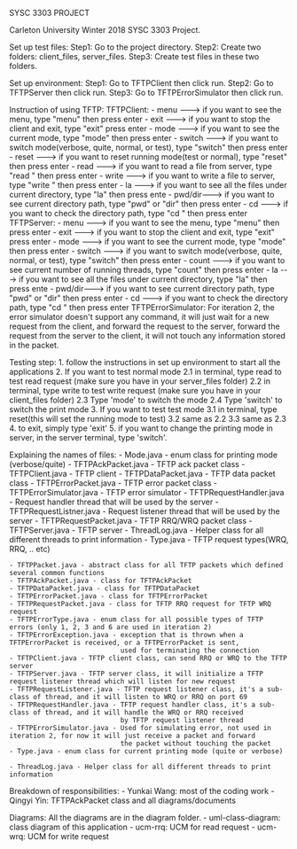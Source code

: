 SYSC 3303 PROJECT

Carleton University Winter 2018 SYSC 3303 Project.

Set up test files:
	Step1: Go to the project directory.
	Step2: Create two folders: client_files, server_files.
	Step3: Create test files in these two folders.

Set up environment:
	Step1: Go to TFTPClient then click run.
	Step2: Go to TFTPServer then click run.
	Step3: Go to TFTPErrorSimulator then click run.

Instruction of using TFTP:
	TFTPClient:
		- menu   ---> if you want to see the menu, type "menu" then press enter
		- exit   ---> if you want to stop the client and exit, type "exit" press enter
		- mode   ---> if you want to see the current mode, type "mode" then press enter
		- switch ---> if you want to switch mode(verbose, quite, normal, or test), type "switch" then press enter
		- reset  ---> if you want to reset running mode(test or normal), type "reset" then press enter
		- read   ---> if you want to read a file from server, type "read <filename>" then press enter
		- write  ---> if you want to write a file to server, type "write <filename>" then press enter
                - la     ---> if you want to see all the files under current directory, type "la" then press ente
		- pwd/dir---> if you want to see current directory path, type "pwd" or "dir" then press enter
		- cd     ---> if you want to check the directory path, type "cd <path>" then press enter
	TFTPServer:
		- menu   ---> if you want to see the menu, type "menu" then press enter
		- exit   ---> if you want to stop the client and exit, type "exit" press enter
		- mode   ---> if you want to see the current mode, type "mode" then press enter
		- switch ---> if you want to switch mode(verbose, quite, normal, or test), type "switch" then press enter
		- count  ---> if you want to see current number of running threads, type "count" then press enter
		- la     ---> if you want to see all the files under current directory, type "la" then press ente
		- pwd/dir---> if you want to see current directory path, type "pwd" or "dir" then press enter
		- cd     ---> if you want to check the directory path, type "cd <path>" then press enter 
	TFTPErrorSimulator:
		For iteration 2, the error simulator doesn't support any command, it will just wait for a new request from
		the client, and forward the request to the server, forward the request from the server to the client, it will
		not touch any information stored in the packet.
		
Testing step:
	1. follow the instructions in set up environment to start all the applications
	2. If you want to test normal mode
		2.1 in terminal, type read <filename> to test read request (make sure you have
		<filename> in your server_files folder)
		2.2 in terminal, type write <filename> to test write request (make sure you have
		<filename> in your client_files folder)
		2.3 Type 'mode' to switch the mode
		2.4 Type 'switch' to switch the print mode
	3. If you want to test test mode
		3.1 in terminal, type reset(this will set the running mode to test)
		3.2 same as 2.2
		3.3 same as 2.3
	4. to exit, simply type 'exit'
	5. if you want to change the printing mode in server, in the server terminal, type 'switch'.
	
Explaining the names of files:
	 - Mode.java - enum class for printing mode (verbose/quite)
	 - TFTPAckPacket.java - TFTP ack packet class
	 - TFTPClient.java - TFTP client
	 - TFTPDataPacket.java - TFTP data packet class
	 - TFTPErrorPacket.java - TFTP error packet class
	 - TFTPErrorSimulator.java - TFTP error simulator
	 - TFTPRequestHandler.java - Request handler thread that will be used by the server
	 - TFTPRequestListner.java - Request listener thread that will be used by the server
	 - TFTPRequestPacket.java - TFTP RRQ/WRQ packet class
	 - TFTPServer.java - TFTP server
	 - ThreadLog.java - Helper class for all different threads to print information
	 - Type.java - TFTP request types(WRQ, RRQ, .. etc)
 

	- TFTPPacket.java - abstract class for all TFTP packets which defined several common functions
	- TFTPAckPacket.java - class for TFTPAckPacket
	- TFTPDataPacket.java - class for TFTPDataPacket
	- TFTPErrorPacket.java - class for TFTPErrorPacket
	- TFTPRequestPacket.java - class for TFTP RRQ request for TFTP WRQ request
	- TFTPErrorType.java - enum class for all possible types of TFTP errors (only 1, 2, 3 and 6 are used in iteration 2)
	- TFTPErrorException.java - exception that is thrown when a TFTPErrorPacket is received, or a TFTPErrorPacket is sent,
	                            used for terminating the connection
	- TFTPClient.java - TFTP client class, can send RRQ or WRQ to the TFTP server
	- TFTPServer.java - TFTP server class, it will initialize a TFTP request listener thread which will listen for new request
	- TFTPRequestListener.java - TFTP request listener class, it's a sub-class of thread, and it will listen to WRQ or RRQ on port 69
	- TFTPRequestHandler.java - TFTP request handler class, it's a sub-class of thread, and it will handle the WRQ or RRQ received
	                            by TFTP request listener thread
	- TFTPErrorSimulator.java - Used for simulating error, not used in iteration 2, for now it will just receive a packet and forward
	                            the packet without touching the packet
	- Type.java - enum class for current printing mode (quite or verbose)

	- ThreadLog.java - Helper class for all different threads to print information

 Breakdown of responsibilities:
 	- Yunkai Wang: most of the coding work
 	- Qingyi Yin: TFTPAckPacket class and all diagrams/documents
 	
 Diagrams:
 	All the diagrams are in the diagram folder.
 	- uml-class-diagram: class diagram of this application
 	- ucm-rrq: UCM for read request
 	- ucm-wrq: UCM for write request
 